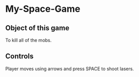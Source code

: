 # My-Space-Game

## Object of this game

To kill all of the mobs.

## Controls

Player moves using arrows and press SPACE to shoot lasers. 

